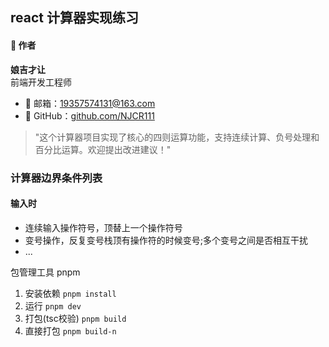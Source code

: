 ## react 计算器实现练习

#### 👤 作者

**娘吉才让**  
前端开发工程师  
- 📧 邮箱：19357574131@163.com
- 💼 GitHub：[github.com/NJCR111](https://github.com/NJCR111)  

> "这个计算器项目实现了核心的四则运算功能，支持连续计算、负号处理和百分比运算。欢迎提出改进建议！"
>

### 计算器边界条件列表
#### 输入时
* 连续输入操作符号，顶替上一个操作符号
* 变号操作，反复变号栈顶有操作符的时候变号;多个变号之间是否相互干扰
* ...




包管理工具 pnpm
1. 安装依赖
    `pnpm install`
2. 运行
   `pnpm dev`
3. 打包(tsc校验)
   `pnpm build`
4. 直接打包
   `pnpm build-n`